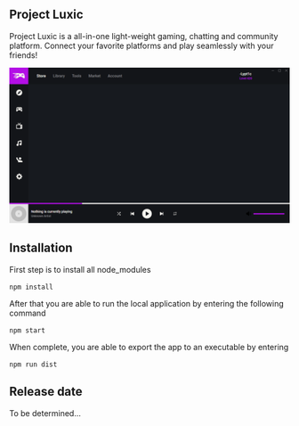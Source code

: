 ## Project Luxic
Project Luxic is a all-in-one light-weight gaming, chatting and community platform.
Connect your favorite platforms and play seamlessly with your friends!

![GitHub Logo](/assets/cdn/readme/appScreenshot.png)

## Installation
First step is to install all node_modules
```node
npm install
```
After that you are able to run the local application by entering the following command
```node
npm start
```
When complete, you are able to export the app to an executable by entering
```node
npm run dist
```
## Release date
To be determined...
